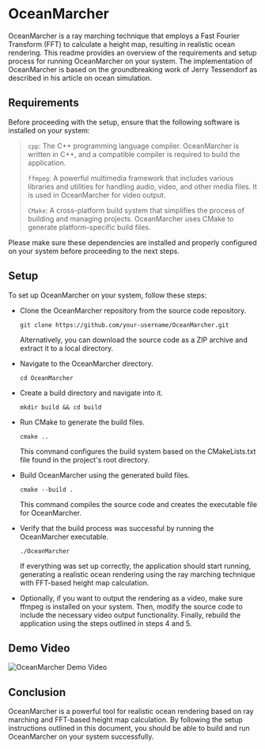 # OceanMarcher

OceanMarcher is a ray marching technique that employs a Fast Fourier Transform (FFT) to calculate a height map, resulting in realistic ocean rendering. This readme provides an overview of the requirements and setup process for running OceanMarcher on your system. The implementation of OceanMarcher is based on the groundbreaking work of Jerry Tessendorf as described in his article on ocean simulation.

## Requirements
Before proceeding with the setup, ensure that the following software is installed on your system:
> `cpp`: The C++ programming language compiler. OceanMarcher is written in C++, and a compatible compiler is required to build the application.
> 
> `ffmpeg`: A powerful multimedia framework that includes various libraries and utilities for handling audio, video, and other media files. It is used in OceanMarcher for video output.
> 
> `CMake`: A cross-platform build system that simplifies the process of building and managing projects. OceanMarcher uses CMake to generate platform-specific build files.

Please make sure these dependencies are installed and properly configured on your system before proceeding to the next steps.

## Setup
To set up OceanMarcher on your system, follow these steps:

* Clone the OceanMarcher repository from the source code repository.
  
  ```git clone https://github.com/your-username/OceanMarcher.git```
  
  Alternatively, you can download the source code as a ZIP archive and extract it to a local directory.

* Navigate to the OceanMarcher directory.

  ```cd OceanMarcher```

* Create a build directory and navigate into it.

  ```mkdir build && cd build```

* Run CMake to generate the build files.

  ```cmake ..```

  This command configures the build system based on the CMakeLists.txt file found in the project's root directory.

* Build OceanMarcher using the generated build files.

  ```cmake --build .```

  This command compiles the source code and creates the executable file for OceanMarcher.

* Verify that the build process was successful by running the OceanMarcher executable.

  ```./OceanMarcher```

  If everything was set up correctly, the application should start running, generating a realistic ocean rendering using the ray marching technique with FFT-based height map calculation.

* Optionally, if you want to output the rendering as a video, make sure ffmpeg is installed on your system. Then, modify the source code to include the necessary video output functionality.      Finally, rebuild the application using the steps outlined in steps 4 and 5.

## Demo Video

![OceanMarcher Demo Video](https://drive.google.com/file/d/1ZbXLDkREuuRnK0BFFeWSVYsWgASMPpiO/view?usp=drive_link)

## Conclusion
OceanMarcher is a powerful tool for realistic ocean rendering based on ray marching and FFT-based height map calculation. By following the setup instructions outlined in this document, you should be able to build and run OceanMarcher on your system successfully.
